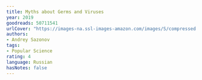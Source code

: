 ```yaml
---
title: Myths about Germs and Viruses
year: 2019
goodreads: 50711541
urlCover: "https://images-na.ssl-images-amazon.com/images/S/compressed.photo.goodreads.com/books/1580286839i/50711541.jpg"
authors:
- Andrey Sazonov
tags:
- Popular Science
rating: 4
language: Russian
hasNotes: false
---
```

